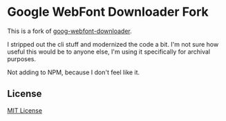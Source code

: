 # Google WebFont Downloader Fork

This is a fork of [goog-webfont-downloader](https://github.com/jrnewell/goog-webfont-dl).

I stripped out the cli stuff and modernized the code a bit.  I'm not
sure how useful this would be to anyone else, I'm using it specifically
for archival purposes.

Not adding to NPM, because I don't feel like it.

## License

[MIT License](http://en.wikipedia.org/wiki/MIT_License)
